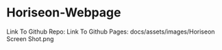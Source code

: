 # Horiseon-Webpage
Link To Github Repo:
Link To Github Pages:
docs/assets/images/Horiseon Screen Shot.png
